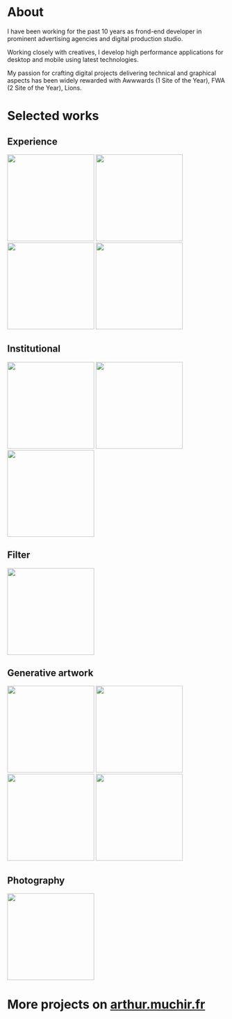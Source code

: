 # About

I have been working for the past 10 years as frond-end developer in prominent advertising agencies and digital production studio.

Working closely with creatives, I develop high performance applications for desktop and mobile using latest technologies.

My passion for crafting digital projects delivering technical and graphical aspects has been widely rewarded with Awwwards (1 Site of the Year), FWA (2 Site of the Year), Lions.

# Selected works

## Experience

<a href="http://because-recollection.com/"><img src="https://user-images.githubusercontent.com/6191766/120612220-42634b80-c455-11eb-9a7a-c3ae047b8b46.jpg" width="200"></a> <a href="https://www.comme-des-garcons-parfum.com/concrete/"><img src="https://user-images.githubusercontent.com/6191766/120612460-848c8d00-c455-11eb-958a-ca7058731361.jpg" width="200"></a> <a href="https://www.84paris.com/fr/work/bmw-the-next-100-years-fr"><img src="https://github-production-user-asset-6210df.s3.amazonaws.com/6191766/273272373-6c5dea6f-b6f1-4494-8cef-aff54dfd42b8.jpg" width="200"></a> <a href="https://luxe.net/chanel-coco-game-center-la-marque-de-luxe-ouvre-sa-propre-salle-darcade/"><img src="https://user-images.githubusercontent.com/6191766/120612433-7e96ac00-c455-11eb-88ce-58e5b82ea3b6.jpg" width="200"></a>

## Institutional

<a href="https://recrafting-chardonnay.ruinart.com/"><img src="https://github-production-user-asset-6210df.s3.amazonaws.com/6191766/273268387-1a38846e-8dad-4e84-add8-b8e671e37f84.jpg" width="200"></a> <a href="https://www.84paris.com/"><img src="https://user-images.githubusercontent.com/6191766/123086008-37cc1e80-d423-11eb-9336-b11b42c05fa7.jpg" width="200"></a> <a href="http://www.des-signes.fr/"><img src="https://user-images.githubusercontent.com/6191766/120612482-89e9d780-c455-11eb-82dc-f5a0a7687505.jpg" width="200"></a>

## Filter

<a href="https://user-images.githubusercontent.com/6191766/134143025-ba362745-5b9a-4230-9b63-75eeef80b639.mp4"><img src="https://user-images.githubusercontent.com/6191766/120612580-a1c15b80-c455-11eb-8400-bdc10645f581.jpg" width="200"></a>

## Generative artwork

<a href="https://www.fxhash.xyz/generative/20965"><img src="https://user-images.githubusercontent.com/6191766/205513504-a649b89e-0f86-4230-8261-8c94f7644edd.jpg" width="200"></a> <a href="https://www.fxhash.xyz/generative/14539"><img src="https://user-images.githubusercontent.com/6191766/173527071-40bf881f-9bae-42ed-b15b-afe4ada5fc4a.jpg" width="200"></a> <a href="https://www.fxhash.xyz/generative/5618"><img src="https://user-images.githubusercontent.com/6191766/170320639-fc2b608c-9e95-4af2-bed8-055cc9164071.jpg" width="200"></a> <a href="https://www.fxhash.xyz/generative/3767"><img src="https://user-images.githubusercontent.com/6191766/205513989-69a0e0f0-aeac-4c61-b31c-b9c9cb9d69bb.jpg" width="200"></a>

## Photography

<a href="https://www.behance.net/gallery/66537407/Pushkar-to-Varanasi-India"><img src="https://user-images.githubusercontent.com/6191766/120612511-8f472200-c455-11eb-92c0-46fc65e9006e.jpg" width="200"></a>

# More projects on [arthur.muchir.fr](https://arthur.muchir.fr)

